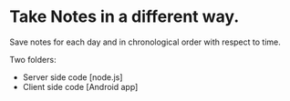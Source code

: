 # Take Notes in a different way.
Save notes for each day and in chronological order with respect to time.

Two folders:
- Server side code [node.js]
- Client side code [Android app]
